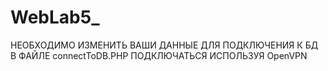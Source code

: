 # WebLab5_
НЕОБХОДИМО ИЗМЕНИТЬ ВАШИ ДАННЫЕ ДЛЯ ПОДКЛЮЧЕНИЯ К БД В ФАЙЛЕ connectToDB.PHP 
ПОДКЛЮЧАТЬСЯ ИСПОЛЬЗУЯ OpenVPN 
